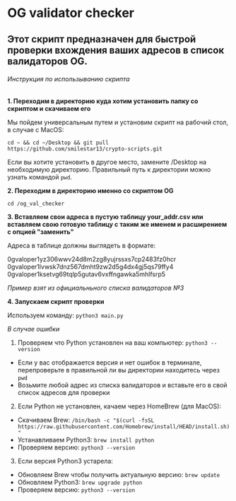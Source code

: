 # OG validator checker

## Этот скрипт предназначен для быстрой проверки вхождения ваших адресов в список валидаторов OG.

###### Инструкция по использыванию скрипта 

**1. Переходим в директорию куда хотим установить папку со скриптом и скачиваем его**

Мы пойдем универсальным путем и установим скрипт на рабочий стол, в случае с MacOS:

```cd ~ && cd ~/Desktop && git pull https://github.com/smilestar13/crypto-scripts.git```

Если вы хотите установить в другое место, замените /Desktop на необходимую директорию. Правильный путь к директории можно узнать командой ```pwd```.

**2. Переходим в директорию именно со скриптом OG**

```cd /og_val_checker```

**3. Вставляем свои адреса в пустую таблицу your_addr.csv или вставляем свою готовую таблицу с таким же именем и расширением с опцией "заменить"**

Адреса в таблице должны выглядеть в формате: 

0gvaloper1yz306wwv24d8m2zg8yujrssxs7cp2483fz0hcr
0gvaloper1lvwsk7dnz567dmht9zw2d5g4dx4gj5qs79ffy4
0gvaloper1ksetvg69tqlp5gutav6vxffngawka5mhlfsrp5

*Пример взят из официальньного списка валидаторов №3*

**4. Запускаем скрипт проверки**

Используем команду: ```python3 main.py```

*В случае ошибки*

1. Проверяем что Python установлен на ваш компьютер: ```python3 --version```
   
- Если у вас отображается версия и нет ошибок в терминале, перепроверьте в правильной ли вы директории находитесь через ```pwd```
- Возьмите любой адрес из списка валидаторов и вставьте его в свой список адресов для проверки
  
2. Если Python не установлен, качаем через HomeBrew (для MacOS):

- Скачиваем Brew: ```/bin/bash -c "$(curl -fsSL https://raw.githubusercontent.com/Homebrew/install/HEAD/install.sh)"```
- Устанавливаем Python3: ```brew install python```
- Проверяем версию: ```python3 --version```

3. Если версия Python3 устарела:

- Обновляем Brew чтобы получить актуальную версию: ```brew update```
- Обновляем Python3: ```brew upgrade python```
- Проверяем версию: ```python3 --version```












